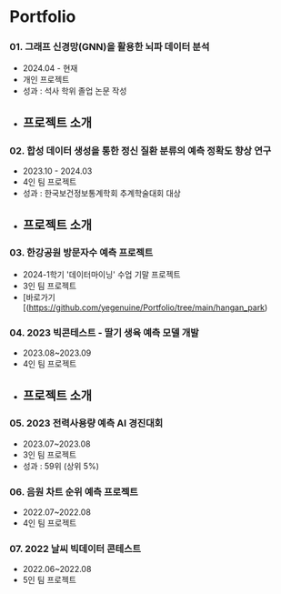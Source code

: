 # Portfolio

### 01. 그래프 신경망(GNN)을 활용한 뇌파 데이터 분석
- 2024.04 - 현재
- 개인 프로젝트
- 성과 : 석사 학위 졸업 논문 작성
- 프로젝트 소개
  - 
  
### 02. 합성 데이터 생성을 통한 정신 질환 분류의 예측 정확도 향상 연구
- 2023.10 - 2024.03
- 4인 팀 프로젝트
- 성과 : 한국보건정보통계학회 추계학술대회 대상
- 프로젝트 소개
  - 

### 03. 한강공원 방문자수 예측 프로젝트
- 2024-1학기 '데이터마이닝' 수업 기말 프로젝트
- 3인 팀 프로젝트
- [바로가기[(https://github.com/yegenuine/Portfolio/tree/main/hangan_park)

### 04. 2023 빅콘테스트 - 딸기 생육 예측 모델 개발
- 2023.08~2023.09
- 4인 팀 프로젝트
- 프로젝트 소개
  - 

### 05. 2023 전력사용량 예측 AI 경진대회
- 2023.07~2023.08
- 3인 팀 프로젝트
- 성과 : 59위 (상위 5%)

### 06. 음원 차트 순위 예측 프로젝트
- 2022.07~2022.08
- 4인 팀 프로젝트

### 07. 2022 날씨 빅데이터 콘테스트
- 2022.06~2022.08
- 5인 팀 프로젝트
